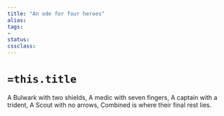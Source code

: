 ```yaml
---
title: "An ode for four heroes"
alias:
tags:
- 
status:
cssclass: 
---
```


# `=this.title`
A Bulwark with two shields,
A medic with seven fingers,
A captain with a trident,
A Scout with no arrows,
Combined is where their final rest lies.